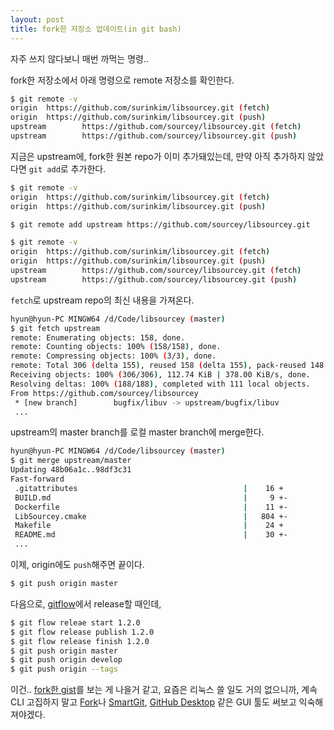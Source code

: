 ```yaml
---
layout: post
title: fork한 저장소 업데이트(in git bash)
---
```



자주 쓰지 않다보니 매번 까먹는 명령..  

fork한 저장소에서 아래 명령으로 remote 저장소를 확인한다.
```bash
$ git remote -v
origin  https://github.com/surinkim/libsourcey.git (fetch)
origin  https://github.com/surinkim/libsourcey.git (push)
upstream        https://github.com/sourcey/libsourcey.git (fetch)
upstream        https://github.com/sourcey/libsourcey.git (push)
```

지금은 upstream에, fork한 원본 repo가 이미 추가돼있는데, 만약 아직 추가하지 않았다면 `git add`로 추가한다.
```bash
$ git remote -v
origin  https://github.com/surinkim/libsourcey.git (fetch)
origin  https://github.com/surinkim/libsourcey.git (push)

$ git remote add upstream https://github.com/sourcey/libsourcey.git

$ git remote -v
origin  https://github.com/surinkim/libsourcey.git (fetch)
origin  https://github.com/surinkim/libsourcey.git (push)
upstream        https://github.com/sourcey/libsourcey.git (fetch)
upstream        https://github.com/sourcey/libsourcey.git (push)
```

`fetch`로 upstream repo의 최신 내용을 가져온다.
```bash
hyun@hyun-PC MINGW64 /d/Code/libsourcey (master)
$ git fetch upstream
remote: Enumerating objects: 158, done.
remote: Counting objects: 100% (158/158), done.
remote: Compressing objects: 100% (3/3), done.
remote: Total 306 (delta 155), reused 158 (delta 155), pack-reused 148
Receiving objects: 100% (306/306), 112.74 KiB | 378.00 KiB/s, done.
Resolving deltas: 100% (188/188), completed with 111 local objects.
From https://github.com/sourcey/libsourcey
 * [new branch]        bugfix/libuv -> upstream/bugfix/libuv
 ... 
```

upstream의 master branch를 로컬 master branch에 merge한다.
```bash
hyun@hyun-PC MINGW64 /d/Code/libsourcey (master)
$ git merge upstream/master
Updating 48b06a1c..98df3c31
Fast-forward
 .gitattributes                                     |    16 +
 BUILD.md                                           |     9 +-
 Dockerfile                                         |    11 +-
 LibSourcey.cmake                                   |   804 +-
 Makefile                                           |    24 +
 README.md                                          |    30 +-
 ...

```

이제, origin에도 `push`해주면 끝이다.  
```bash
$ git push origin master
```


다음으로, [gitflow](https://danielkummer.github.io/git-flow-cheatsheet/)에서 release할 때인데,  
```bash
$ git flow releae start 1.2.0
$ git flow release publish 1.2.0
$ git flow release finish 1.2.0
$ git push origin master
$ git push origin develop
$ git push origin --tags
```

이건.. [fork한 gist](https://gist.github.com/surinkim/66242959c18ce9b63836e04dc9679ef7)를 보는 게 나을거 같고, 요즘은 리눅스 쓸 일도 거의 없으니까, 계속 CLI 고집하지 말고 [Fork](https://git-fork.com/)나 [SmartGit](https://www.syntevo.com/smartgit/), [GitHub Desktop](https://desktop.github.com/) 같은 GUI 툴도 써보고 익숙해져야겠다.  







